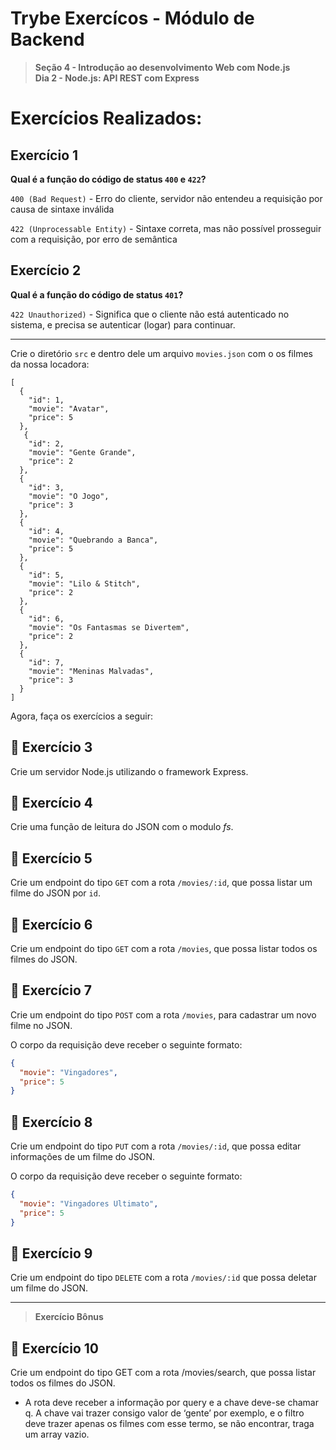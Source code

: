 # Trybe Exercícos - Módulo de Backend

> **Seção 4 - Introdução ao desenvolvimento Web com Node.js**  
>  **Dia 2 - Node.js: API REST com Express**

# Exercícios Realizados:

## Exercício 1

**Qual é a função do código de status `400` e `422`?**


`400 (Bad Request)` - Erro do cliente, servidor não entendeu a requisição por causa de sintaxe inválida


`422 (Unprocessable Entity)` - Sintaxe correta, mas não possível prosseguir com a requisição, por erro de semântica

## Exercício 2

**Qual é a função do código de status `401`?**


`422 Unauthorized)` - Significa que o cliente não está autenticado no sistema, e precisa se autenticar (logar) para continuar.

---

Crie o diretório `src` e dentro dele um arquivo `movies.json` com o os filmes da nossa locadora:

    [
      {
        "id": 1,
        "movie": "Avatar",
        "price": 5
      },
       {
        "id": 2,
        "movie": "Gente Grande",
        "price": 2
      },
      {
        "id": 3,
        "movie": "O Jogo",
        "price": 3
      },
      {
        "id": 4,
        "movie": "Quebrando a Banca",
        "price": 5
      },
      {
        "id": 5,
        "movie": "Lilo & Stitch",
        "price": 2
      },
      {
        "id": 6,
        "movie": "Os Fantasmas se Divertem",
        "price": 2
      },
      {
        "id": 7,
        "movie": "Meninas Malvadas",
        "price": 3
      }
    ]

Agora, faça os exercícios a seguir:

## 🚀 Exercício 3

Crie um servidor Node.js utilizando o framework Express.

## 🚀 Exercício 4

Crie uma função de leitura do JSON com o modulo _fs_.

## 🚀 Exercício 5

Crie um endpoint do tipo `GET` com a rota `/movies/:id`, que possa listar um filme do JSON por `id`.

## 🚀 Exercício 6

Crie um endpoint do tipo `GET` com a rota `/movies`, que possa listar todos os filmes do JSON.

## 🚀 Exercício 7

Crie um endpoint do tipo `POST` com a rota `/movies`, para cadastrar um novo filme no JSON.

O corpo da requisição deve receber o seguinte formato:

```json
{
  "movie": "Vingadores",
  "price": 5
}
```

## 🚀 Exercício 8

Crie um endpoint do tipo `PUT` com a rota `/movies/:id`, que possa editar informações de um filme do JSON.

O corpo da requisição deve receber o seguinte formato:

```json
{
  "movie": "Vingadores Ultimato",
  "price": 5
}
```

## 🚀 Exercício 9

Crie um endpoint do tipo `DELETE` com a rota `/movies/:id` que possa deletar um filme do JSON.
*************************************

> **Exercício Bônus**

## 🚀 Exercício 10

Crie um endpoint do tipo GET com a rota /movies/search, que possa listar todos os filmes do JSON.

- A rota deve receber a informação por query e a chave deve-se chamar q. A chave vai trazer consigo valor de ‘gente’ por exemplo, e o filtro deve trazer apenas os filmes com esse termo, se não encontrar, traga um array vazio.
